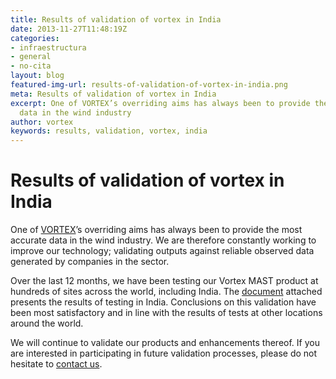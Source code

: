 ```yaml
---
title: Results of validation of vortex in India
date: 2013-11-27T11:48:19Z
categories:
- infraestructura
- general
- no-cita
layout: blog
featured-img-url: results-of-validation-of-vortex-in-india.png
meta: Results of validation of vortex in India
excerpt: One of VORTEX’s overriding aims has always been to provide the most accurate
  data in the wind industry
author: vortex
keywords: results, validation, vortex, india
---
```


# Results of validation of vortex in India


One of [VORTEX](http://www.vortex.es/?utm_source=Vortex+users&utm_campaign=9d7f9c6c08-Turkish_Validation10_24_2013&utm_medium=email&utm_term=0_76f80cadf1-9d7f9c6c08-)’s overriding aims has always been to provide the most accurate data in the wind industry. We are therefore constantly working to improve our technology; validating outputs against reliable observed data generated by companies in the sector.
 
Over the last 12 months, we have been testing our Vortex MAST product at hundreds of sites across the world, including India. The [document](http://www.vortex.es/docs/IndiaVORTEXvalidation.pdf?utm_source=Vortex+users&utm_campaign=9d7f9c6c08-Turkish_Validation10_24_2013&utm_medium=email&utm_term=0_76f80cadf1-9d7f9c6c08-) attached presents the results of testing in India. Conclusions on this validation have been most satisfactory and in line with the results of tests at other locations around the world.
 
We will continue to validate our products and enhancements thereof. If you are interested in participating in future validation processes, please do not hesitate to [contact us](/about-us/).
